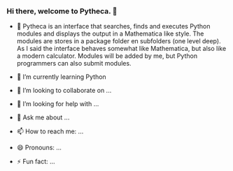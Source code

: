 ### Hi there, welcome to Pytheca. 👋


- 🔭 Pytheca is an interface that searches, finds and executes Python modules and displays the output in a Mathematica like style. 
The modules are stores in a package folder en subfolders (one level deep).
As I said the interface behaves somewhat like Mathematica, but also like a modern calculator.
Modules will be added by me, but Python programmers can also submit modules.


- 🌱 I’m currently learning Python
- 👯 I’m looking to collaborate on ...
- 🤔 I’m looking for help with ...
- 💬 Ask me about ...
- 📫 How to reach me: ...
- 😄 Pronouns: ...
- ⚡ Fun fact: ...

